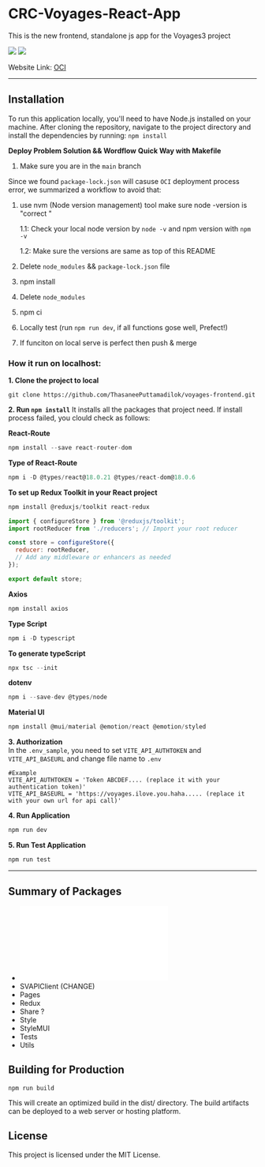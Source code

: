 # CRC-Voyages-React-App

This is the new frontend, standalone js app for the Voyages3 project

[![](https://img.shields.io/badge/npm-v8.12.2-brightgreen)](https://shields.io) [![](https://img.shields.io/badge/node-v16.15.1-orange)](https://shields.io)

Website Link: [OCI](https://voyages-staging.crc.rice.edu/)

---

## Installation

To run this application locally, you'll need to have Node.js installed on your machine. After cloning the repository, navigate to the project directory and install the dependencies
by running: `npm install`

**Deploy Problem Solution && Wordflow**
**Quick Way with Makefile**

1. Make sure you are in the `main` branch

Since we found `package-lock.json` will casuse `OCI` deployment process error, we summarized a workflow to avoid that:

1. use nvm (Node version management) tool make sure node -version is "correct <same version everybody>"

   1.1: Check your local node version by `node -v` and npm version with `npm -v`

   1.2: Make sure the versions are same as top of this README

2. Delete `node_modules` && `package-lock.json` file
3. npm install
4. Delete `node_modules`
5. npm ci
6. Locally test (run `npm run dev`, if all functions gose well, Prefect!)
7. If funciton on local serve is perfect then push & merge

### How it run on localhost:

**1. Clone the project to local**

```
git clone https://github.com/ThasaneePuttamadilok/voyages-frontend.git
```

**2. Run `npm install`**
It installs all the packages that project need. If install process failed, you clould check as follows:

**React-Route**

```javaScript
npm install --save react-router-dom

```

**Type of React-Route**

```javaScript
npm i -D @types/react@18.0.21 @types/react-dom@18.0.6
```

**To set up Redux Toolkit in your React project**

```javaScript
npm install @reduxjs/toolkit react-redux

import { configureStore } from '@reduxjs/toolkit';
import rootReducer from './reducers'; // Import your root reducer

const store = configureStore({
  reducer: rootReducer,
  // Add any middleware or enhancers as needed
});

export default store;

```

**Axios**

```javaScript
npm install axios
```

**Type Script**

```javaScript
npm i -D typescript
```

**To generate typeScript**

```javaScript
npx tsc --init
```

**dotenv**

```javaScript
npm i --save-dev @types/node
```

**Material UI**

```javaScript
npm install @mui/material @emotion/react @emotion/styled
```

**3. Authorization**</br>
In the `.env_sample`, you need to set `VITE_API_AUTHTOKEN` and `VITE_API_BASEURL` and change file name to `.env`

```
#Example
VITE_API_AUTHTOKEN = 'Token ABCDEF.... (replace it with your authentication token)'
VITE_API_BASEURL = 'https://voyages.ilove.you.haha..... (replace it with your own url for api call)'
```

**4. Run Application**

```javaScript
npm run dev
```

**5. Run Test Application**

```javaScript
npm run test
```

-----

## Summary of Packages

* ![Components](./src/components/package.md)
* SVAPIClient (CHANGE)
* Pages
* Redux
* Share ?
* Style
* StyleMUI
* Tests
* Utils

## Building for Production

```javascipt
npm run build
```

This will create an optimized build in the dist/ directory. The build artifacts can be deployed to a web server or hosting platform.

## License

This project is licensed under the MIT License.

